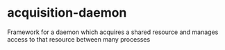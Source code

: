 # acquisition-daemon
Framework for a daemon which acquires a shared resource and manages access to that resource between many processes

